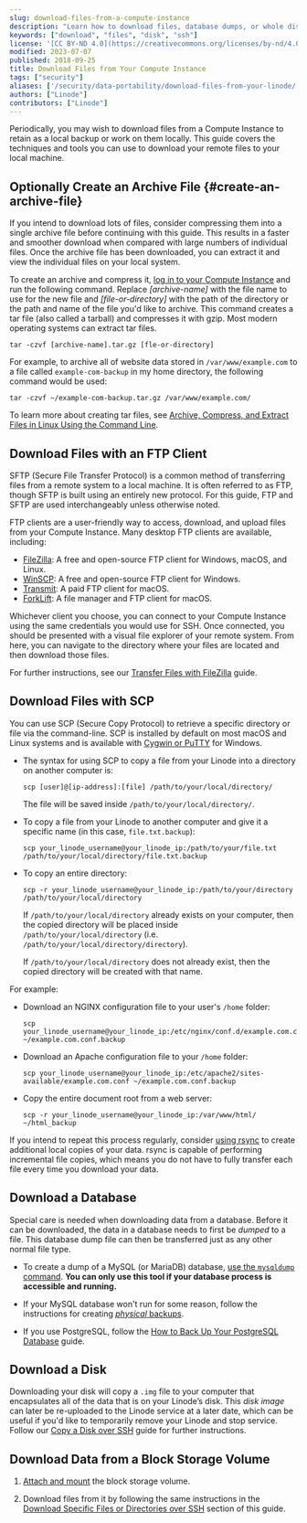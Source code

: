```yaml
---
slug: download-files-from-a-compute-instance
description: "Learn how to download files, database dumps, or whole disks from your Linodes."
keywords: ["download", "files", "disk", "ssh"]
license: '[CC BY-ND 4.0](https://creativecommons.org/licenses/by-nd/4.0)'
modified: 2023-07-07
published: 2018-09-25
title: Download Files from Your Compute Instance
tags: ["security"]
aliases: ['/security/data-portability/download-files-from-your-linode/','/guides/download-files-from-your-linode/']
authors: ["Linode"]
contributors: ["Linode"]
---
```


Periodically, you may wish to download files from a Compute Instance to retain as a local backup or work on them locally. This guide covers the techniques and tools you can use to download your remote files to your local machine.

## Optionally Create an Archive File {#create-an-archive-file}

If you intend to download lots of files, consider compressing them into a single archive file before continuing with this guide. This results in a faster and smoother download when compared with large numbers of individual files. Once the archive file has been downloaded, you can extract it and view the individual files on your local system.

To create an archive and compress it, [log in to your Compute Instance](/docs/products/compute/compute-instances/get-started/#connect-to-the-instance) and run the following command. Replace *[archive-name]* with the file name to use for the new file and *[file-or-directory]* with the path of the directory or the path and name of the file you'd like to archive. This command creates a tar file (also called a tarball) and compresses it with gzip. Most modern operating systems can extract tar files.

```command
tar -czvf [archive-name].tar.gz [fle-or-directory]
```

For example, to archive all of website data stored in `/var/www/example.com` to a file called `example-com-backup` in my home directory, the following command would be used:

```command
tar -czvf ~/example-com-backup.tar.gz /var/www/example.com/
```

To learn more about creating tar files, see [Archive, Compress, and Extract Files in Linux Using the Command Line](/docs/guides/compress-files-using-the-command-line/).

## Download Files with an FTP Client

SFTP (Secure File Transfer Protocol) is a common method of transferring files from a remote system to a local machine. It is often referred to as FTP, though SFTP is built using an entirely new protocol. For this guide, FTP and SFTP are used interchangeably unless otherwise noted.

FTP clients are a user-friendly way to access, download, and upload files from your Compute Instance. Many desktop FTP clients are available, including:

- [FileZilla](https://filezilla-project.org/): A free and open-source FTP client for Windows, macOS, and Linux.
- [WinSCP](https://winscp.net/eng/docs/introduction): A free and open-source FTP client for Windows.
- [Transmit](https://panic.com/transmit/): A paid FTP client for macOS.
- [ForkLift](https://binarynights.com/): A file manager and FTP client for macOS.

Whichever client you choose, you can connect to your Compute Instance using the same credentials you would use for SSH. Once connected, you should be presented with a visual file explorer of your remote system. From here, you can navigate to the directory where your files are located and then download those files.

For further instructions, see our [Transfer Files with FileZilla](/docs/guides/filezilla/) guide.

## Download Files with SCP

You can use SCP (Secure Copy Protocol) to retrieve a specific directory or file via the command-line. SCP is installed by default on most macOS and Linux systems and is available with [Cygwin or PuTTY](/docs/guides/connect-to-server-over-ssh-on-windows/) for Windows.

-   The syntax for using SCP to copy a file from your Linode into a directory on another computer is:

    ```command
    scp [user]@[ip-address]:[file] /path/to/your/local/directory/
    ```

    The file will be saved inside `/path/to/your/local/directory/`.

-   To copy a file from your Linode to another computer and give it a specific name (in this case, `file.txt.backup`):

    ```command
    scp your_linode_username@your_linode_ip:/path/to/your/file.txt /path/to/your/local/directory/file.txt.backup
    ```

-   To copy an entire directory:

    ```command
    scp -r your_linode_username@your_linode_ip:/path/to/your/directory /path/to/your/local/directory
    ```

    If `/path/to/your/local/directory` already exists on your computer, then the copied directory will be placed inside `/path/to/your/local/directory` (i.e. `/path/to/your/local/directory/directory`).

    If `/path/to/your/local/directory` does not already exist, then the copied directory will be created with that name.

For example:

-   Download an NGINX configuration file to your user's `/home` folder:

    ```command
    scp your_linode_username@your_linode_ip:/etc/nginx/conf.d/example.com.conf ~/example.com.conf.backup
    ```

-   Download an Apache configuration file to your `/home` folder:

    ```command
    scp your_linode_username@your_linode_ip:/etc/apache2/sites-available/example.com.conf ~/example.com.conf.backup
    ```

-   Copy the entire document root from a web server:

    ```command
    scp -r your_linode_username@your_linode_ip:/var/www/html/ ~/html_backup
    ```

If you intend to repeat this process regularly, consider [using rsync](/docs/guides/backing-up-your-data/#understand-the-rsync-command) to create additional local copies of your data. rsync is capable of performing incremental file copies, which means you do not have to fully transfer each file every time you download your data.

## Download a Database

Special care is needed when downloading data from a database. Before it can be downloaded, the data in a database needs to first be *dumped* to a file. This database dump file can then be transferred just as any other normal file type.

-   To create a dump of a MySQL (or MariaDB) database, [use the `mysqldump` command](/docs/guides/mysqldump-backups/). **You can only use this tool if your database process is accessible and running.**

-   If your MySQL database won't run for some reason, follow the instructions for creating [*physical* backups](/docs/guides/create-physical-backups-of-your-mariadb-or-mysql-databases/).

-   If you use PostgreSQL, follow the [How to Back Up Your PostgreSQL Database](/docs/guides/back-up-a-postgresql-database/) guide.

## Download a Disk

Downloading your disk will copy a `.img` file to your computer that encapsulates all of the data that is on your Linode’s disk. This *disk image* can later be re-uploaded to the Linode service at a later date, which can be useful if you'd like to temporarily remove your Linode and stop service. Follow our [Copy a Disk over SSH](/docs/products/compute/compute-instances/guides/copy-a-disk-image-over-ssh/) guide for further instructions.

## Download Data from a Block Storage Volume

1. [Attach and mount](/docs/products/storage/block-storage/guides/attach-and-detach/) the block storage volume.

2. Download files from it by following the same instructions in the [Download Specific Files or Directories over SSH](#download-specific-files-or-directories-over-ssh) section of this guide.